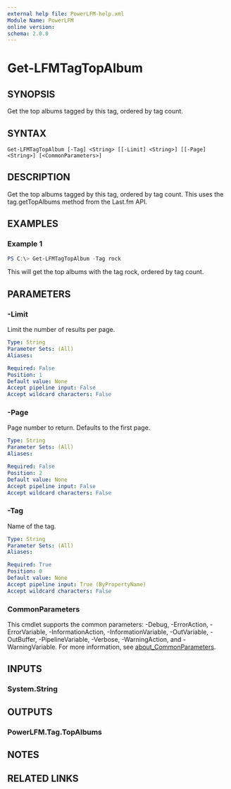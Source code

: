 ```yaml
---
external help file: PowerLFM-help.xml
Module Name: PowerLFM
online version:
schema: 2.0.0
---
```


# Get-LFMTagTopAlbum

## SYNOPSIS
Get the top albums tagged by this tag, ordered by tag count.

## SYNTAX

```
Get-LFMTagTopAlbum [-Tag] <String> [[-Limit] <String>] [[-Page] <String>] [<CommonParameters>]
```

## DESCRIPTION
Get the top albums tagged by this tag, ordered by tag count. This uses the tag.getTopAlbums method from the Last.fm API.

## EXAMPLES

### Example 1
```powershell
PS C:\> Get-LFMTagTopAlbum -Tag rock
```

This will get the top albums with the tag rock, ordered by tag count.

## PARAMETERS

### -Limit
Limit the number of results per page.

```yaml
Type: String
Parameter Sets: (All)
Aliases:

Required: False
Position: 1
Default value: None
Accept pipeline input: False
Accept wildcard characters: False
```

### -Page
Page number to return. Defaults to the first page.

```yaml
Type: String
Parameter Sets: (All)
Aliases:

Required: False
Position: 2
Default value: None
Accept pipeline input: False
Accept wildcard characters: False
```

### -Tag
Name of the tag.

```yaml
Type: String
Parameter Sets: (All)
Aliases:

Required: True
Position: 0
Default value: None
Accept pipeline input: True (ByPropertyName)
Accept wildcard characters: False
```

### CommonParameters
This cmdlet supports the common parameters: -Debug, -ErrorAction, -ErrorVariable, -InformationAction, -InformationVariable, -OutVariable, -OutBuffer, -PipelineVariable, -Verbose, -WarningAction, and -WarningVariable. For more information, see [about_CommonParameters](http://go.microsoft.com/fwlink/?LinkID=113216).

## INPUTS

### System.String

## OUTPUTS

### PowerLFM.Tag.TopAlbums

## NOTES

## RELATED LINKS
